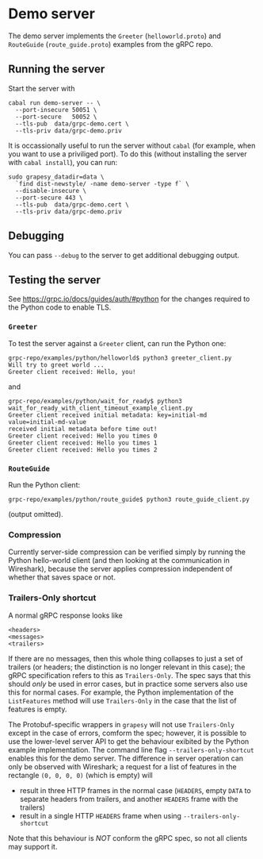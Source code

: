 # Demo server

The demo server implements the `Greeter` (`helloworld.proto`) and `RouteGuide`
(`route_guide.proto`) examples from the gRPC repo.

## Running the server

Start the server with

```
cabal run demo-server -- \
  --port-insecure 50051 \
  --port-secure   50052 \
  --tls-pub  data/grpc-demo.cert \
  --tls-priv data/grpc-demo.priv
```

It is occassionally useful to run the server without `cabal` (for example, when
you want to use a priviliged port). To do this (without installing the server
with `cabal install`), you can run:

```
sudo grapesy_datadir=data \
  `find dist-newstyle/ -name demo-server -type f` \
  --disable-insecure \
  --port-secure 443 \
  --tls-pub  data/grpc-demo.cert \
  --tls-priv data/grpc-demo.priv
```

## Debugging

You can pass `--debug` to the server to get additional debugging output.

## Testing the server

See https://grpc.io/docs/guides/auth/#python for the changes required to the
Python code to enable TLS.

### `Greeter`

To test the server against a `Greeter` client, can run the Python one:

```
grpc-repo/examples/python/helloworld$ python3 greeter_client.py
Will try to greet world ...
Greeter client received: Hello, you!
```

and

```
grpc-repo/examples/python/wait_for_ready$ python3 wait_for_ready_with_client_timeout_example_client.py
Greeter client received initial metadata: key=initial-md value=initial-md-value
received initial metadata before time out!
Greeter client received: Hello you times 0
Greeter client received: Hello you times 1
Greeter client received: Hello you times 2
```

### `RouteGuide`

Run the Python client:

```
grpc-repo/examples/python/route_guide$ python3 route_guide_client.py
```

(output omitted).

### Compression

Currently server-side compression can be verified simply by running the Python
hello-world client (and then looking at the communication in Wireshark), because
the server applies compression independent of whether that saves space or not.

### Trailers-Only shortcut

A normal gRPC response looks like

```
<headers>
<messages>
<trailers>
```

If there are no messages, then this whole thing collapses to just a set of
trailers (or headers; the distinction is no longer relevant in this case); the
gRPC specification refers to this as `Trailers-Only`. The spec says that this
should _only_ be used in error cases, but in practice some servers also use this
for normal cases. For example, the Python implementation of the `ListFeatures`
method will use `Trailers-Only` in the case that the list of features is empty.

The Protobuf-specific wrappers in `grapesy` will not use `Trailers-Only` except
in the case of errors, comform the spec; however, it is possible to use the
lower-level server API to get the behaviour exibited by the Python example
implementation. The command line flag `--trailers-only-shortcut` enables this
for the demo server. The difference in server operation can only be observed
with Wireshark; a request for a list of features in the rectangle `(0, 0, 0, 0)`
(which is empty) will

* result in three HTTP frames in the normal case (`HEADERS`, empty `DATA` to
  separate headers from trailers, and another `HEADERS` frame with the trailers)
* result in a single HTTP `HEADERS` frame when using `--trailers-only-shortcut`

Note that this behaviour is _NOT_ conform the gRPC spec, so not all clients
may support it.
